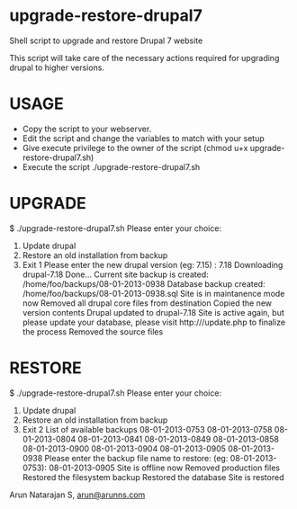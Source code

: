 upgrade-restore-drupal7
=======================

Shell script to upgrade and restore Drupal 7 website

This script will take care of the necessary actions required for upgrading drupal to higher versions.

USAGE
=====
- Copy the script to your webserver.
- Edit the script and change the variables to match with your setup
- Give execute privilege to the owner of the script (chmod u+x upgrade-restore-drupal7.sh)
- Execute the script ./upgrade-restore-drupal7.sh

UPGRADE
======
$ ./upgrade-restore-drupal7.sh
 Please enter your choice:
 1. Update drupal
 2. Restore an old installation from backup
 3. Exit
1
Please enter the new drupal version (eg: 7.15) : 
7.18
Downloading drupal-7.18
Done...
Current site backup is created: /home/foo/backups/08-01-2013-0938
Database backup created: /home/foo/backups/08-01-2013-0938.sql
Site is in maintanence mode now
Removed all drupal core files from destination
Copied the new version contents
Drupal updated to drupal-7.18
Site is active again, but please update your database, please visit http://<yourwebsite>/update.php to finalize the process
Removed the source files

RESTORE
=======
$ ./upgrade-restore-drupal7.sh
Please enter your choice:
 1. Update drupal
 2. Restore an old installation from backup
 3. Exit
2
List of available backups
08-01-2013-0753
08-01-2013-0758
08-01-2013-0804
08-01-2013-0841
08-01-2013-0849
08-01-2013-0858
08-01-2013-0900
08-01-2013-0904
08-01-2013-0905
08-01-2013-0938
Please enter the backup file name to restore: (eg: 08-01-2013-0753): 
08-01-2013-0905
Site is offline now
Removed production files
Restored the filesystem backup 
Restored the database
Site is restored

Arun Natarajan S, arun@arunns.com
